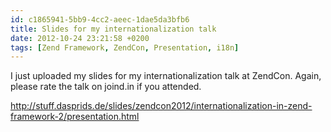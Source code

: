 ```yaml
---
id: c1865941-5bb9-4cc2-aeec-1dae5da3bfb6
title: Slides for my internationalization talk
date: 2012-10-24 23:21:58 +0200
tags: [Zend Framework, ZendCon, Presentation, i18n]
---
```


I just uploaded my slides for my internationalization talk at ZendCon. Again, please rate the talk on joind.in if you attended.

http://stuff.dasprids.de/slides/zendcon2012/internationalization-in-zend-framework-2/presentation.html